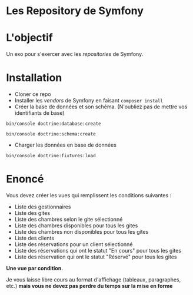 Les Repository de Symfony
=========================

# L'objectif

Un exo pour s'exercer avec les *repositories* de Symfony.

# Installation

* Cloner ce repo
* Installer les *vendors* de Symfony en faisant ```composer install```
* Créer la base de données et son schéma. (N'oubliez pas de mettre vos identifiants de base)
```
bin/console doctrine:database:create
```
```
bin/console doctrine:schema:create
```
* Charger les données en base de données
```
bin/console doctrine:fixtures:load
```

# Enoncé 

Vous devez créer les vues qui remplissent les conditions suivantes :

* Liste des gestionnaires
* Liste des gites
* Liste des chambres selon le gite sélectionné
* Liste des chambres disponibles pour tous les gites
* Liste des chambres non disponibles pour tous les gites
* Liste des clients
* Liste des réservations pour un client sélectionné
* Liste des réservations qui ont le statut "En cours" pour tous les gites
* Liste des réservation qui ont le statut "Réservé" pour tous les gites

**Une vue par condition.**

Je vous laisse libre cours au format d'affichage (tableaux, paragraphes, etc.) 
**mais vous ne devez pas perdre du temps sur la mise en forme**




